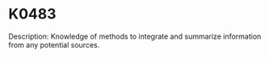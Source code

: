 # K0483
Description: Knowledge of methods to integrate and summarize information from any potential sources.
